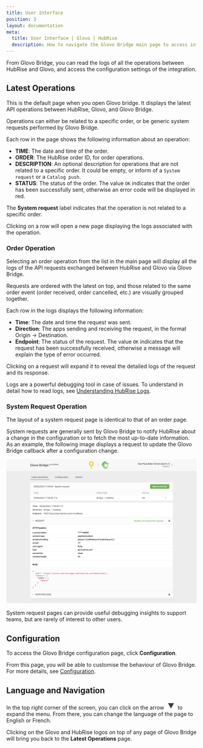 ```yaml
---
title: User Interface
position: 3
layout: documentation
meta:
  title: User Interface | Glovo | HubRise
  description: How to navigate the Glovo Bridge main page to access information about the orders and customise the behaviour of the bridge.
---
```


From Glovo Bridge, you can read the logs of all the operations between HubRise and Glovo, and access the configuration settings of the integration.

## Latest Operations

This is the default page when you open Glovo bridge. It displays the latest API operations between HubRise, Glovo, and Glovo Bridge.

Operations can either be related to a specific order, or be generic system requests performed by Glovo Bridge.

Each row in the page shows the following information about an operation:

- **TIME**: The date and time of the order.
- **ORDER**: The HubRise order ID, for order operations.
- **DESCRIPTION**: An optional description for operations that are not related to a specific order. It could be empty, or inform of a `System request` or a `Catalog push`.
- **STATUS**: The status of the order. The value `OK` indicates that the order has been successfully sent, otherwise an error code will be displayed in red.

The **System request** label indicates that the operation is not related to a specific order.

<!-- TODO: ADD SCREENSHOT -->

Clicking on a row will open a new page displaying the logs associated with the operation.

### Order Operation

Selecting an order operation from the list in the main page will display all the logs of the API requests exchanged between HubRise and Glovo via Glovo Bridge.

Requests are ordered with the latest on top, and those related to the same order event (order received, order cancelled, etc.) are visually grouped together.

Each row in the logs displays the following information:

- **Time**: The date and time the request was sent.
- **Direction**: The apps sending and receiving the request, in the format Origin → Destination.
- **Endpoint**: The status of the request. The value `OK` indicates that the request has been successfully received, otherwise a message will explain the type of error occurred.

Clicking on a request will expand it to reveal the detailed logs of the request and its response.

<!-- TODO: ADD SCREENSHOT -->

Logs are a powerful debugging tool in case of issues. To understand in detail how to read logs, see [Understanding HubRise Logs](/docs/hubrise-logs/).

### System Request Operation

The layout of a system request page is identical to that of an order page.

System requests are generally sent by Glovo Bridge to notify HubRise about a change in the configuration or to fetch the most up-to-date information. As an example, the following image displays a request to update the Glovo Bridge callback after a configuration change.

![System request page on Glovo Bridge](../images/005-en-glovo-system-request.png)

System request pages can provide useful debugging insights to support teams, but are rarely of interest to other users.

## Configuration

To access the Glovo Bridge configuration page, click **Configuration**.

From this page, you will be able to customise the behaviour of Glovo Bridge. For more details, see [Configuration](/apps/glovo/configuration).

## Language and Navigation

In the top right corner of the screen, you can click on the arrow <InlineImage width="20" height="20">![Arrow icon](../images/arrow-icon.jpg)</InlineImage> to expand the menu. From there, you can change the language of the page to English or French.

Clicking on the Glovo and HubRise logos on top of any page of Glovo Bridge will bring you back to the **Latest Operations** page.
